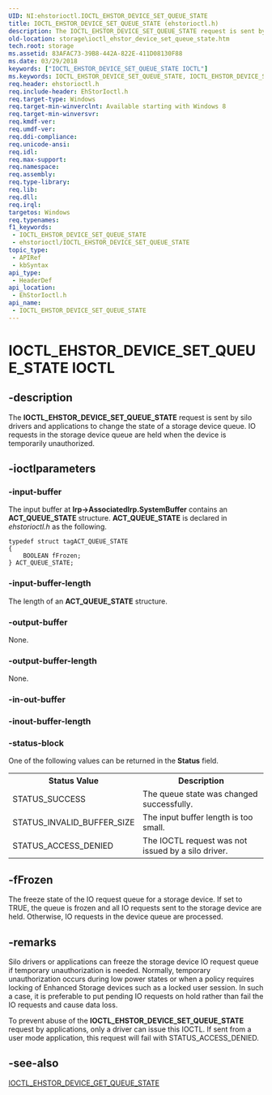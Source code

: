 ```yaml
---
UID: NI:ehstorioctl.IOCTL_EHSTOR_DEVICE_SET_QUEUE_STATE
title: IOCTL_EHSTOR_DEVICE_SET_QUEUE_STATE (ehstorioctl.h)
description: The IOCTL_EHSTOR_DEVICE_SET_QUEUE_STATE request is sent by silo drivers and applications to change the state of a storage device queue. IO requests in the storage device queue are held when the device is temporarily unauthorized.
old-location: storage\ioctl_ehstor_device_set_queue_state.htm
tech.root: storage
ms.assetid: 83AFAC73-39B8-442A-822E-411D08130F88
ms.date: 03/29/2018
keywords: ["IOCTL_EHSTOR_DEVICE_SET_QUEUE_STATE IOCTL"]
ms.keywords: IOCTL_EHSTOR_DEVICE_SET_QUEUE_STATE, IOCTL_EHSTOR_DEVICE_SET_QUEUE_STATE control, IOCTL_EHSTOR_DEVICE_SET_QUEUE_STATE control code [Storage Devices], ehstorioctl/IOCTL_EHSTOR_DEVICE_SET_QUEUE_STATE, storage.ioctl_ehstor_device_set_queue_state
req.header: ehstorioctl.h
req.include-header: EhStorIoctl.h
req.target-type: Windows
req.target-min-winverclnt: Available starting with Windows 8
req.target-min-winversvr: 
req.kmdf-ver: 
req.umdf-ver: 
req.ddi-compliance: 
req.unicode-ansi: 
req.idl: 
req.max-support: 
req.namespace: 
req.assembly: 
req.type-library: 
req.lib: 
req.dll: 
req.irql: 
targetos: Windows
req.typenames: 
f1_keywords:
 - IOCTL_EHSTOR_DEVICE_SET_QUEUE_STATE
 - ehstorioctl/IOCTL_EHSTOR_DEVICE_SET_QUEUE_STATE
topic_type:
 - APIRef
 - kbSyntax
api_type:
 - HeaderDef
api_location:
 - EhStorIoctl.h
api_name:
 - IOCTL_EHSTOR_DEVICE_SET_QUEUE_STATE
---
```


# IOCTL_EHSTOR_DEVICE_SET_QUEUE_STATE IOCTL


## -description

The <b>IOCTL_EHSTOR_DEVICE_SET_QUEUE_STATE</b> request is sent by silo drivers and applications to change the state of a storage device queue. IO requests in the storage device queue are held when the device is temporarily unauthorized.

## -ioctlparameters

### -input-buffer

The input buffer at <b>Irp->AssociatedIrp.SystemBuffer</b> contains an <b> ACT_QUEUE_STATE</b>  structure. <b>ACT_QUEUE_STATE</b> is declared in <i>ehstorioctl.h</i> as the following.


```
typedef struct tagACT_QUEUE_STATE
{
    BOOLEAN fFrozen;
} ACT_QUEUE_STATE;
```


### -input-buffer-length

The length of an <b> ACT_QUEUE_STATE</b>  structure.

### -output-buffer

None.

### -output-buffer-length

None.

### -in-out-buffer

### -inout-buffer-length

### -status-block

One of the following values can be returned in the <b>Status</b> field.

<table>
<tr>
<th>Status Value</th>
<th>Description</th>
</tr>
<tr>
<td>STATUS_SUCCESS</td>
<td>The queue state was changed successfully.</td>
</tr>
<tr>
<td>STATUS_INVALID_BUFFER_SIZE</td>
<td>The input buffer length is too small.</td>
</tr>
<tr>
<td>STATUS_ACCESS_DENIED</td>
<td>The IOCTL request was not issued by a silo driver.</td>
</tr>
</table>

## -fFrozen

The freeze state of the IO request queue for a storage device. If set to TRUE, the queue is frozen and all IO requests sent to the storage device are held. Otherwise, IO requests in the device queue are processed.

## -remarks

Silo drivers or applications can freeze the storage device IO request queue if temporary unauthorization is needed. Normally, temporary unauthorization occurs during low power states or when a policy requires locking of Enhanced Storage devices such as a locked user session. In such a case, it is preferable to put pending IO requests on hold rather than  fail the IO requests and cause data loss.

To prevent abuse of  the <b>IOCTL_EHSTOR_DEVICE_SET_QUEUE_STATE</b> request by applications, only a driver can issue this IOCTL. If sent from a user mode application, this request will fail with STATUS_ACCESS_DENIED.

## -see-also

<a href="/windows-hardware/drivers/ddi/ehstorioctl/ni-ehstorioctl-ioctl_ehstor_device_get_queue_state">IOCTL_EHSTOR_DEVICE_GET_QUEUE_STATE</a>